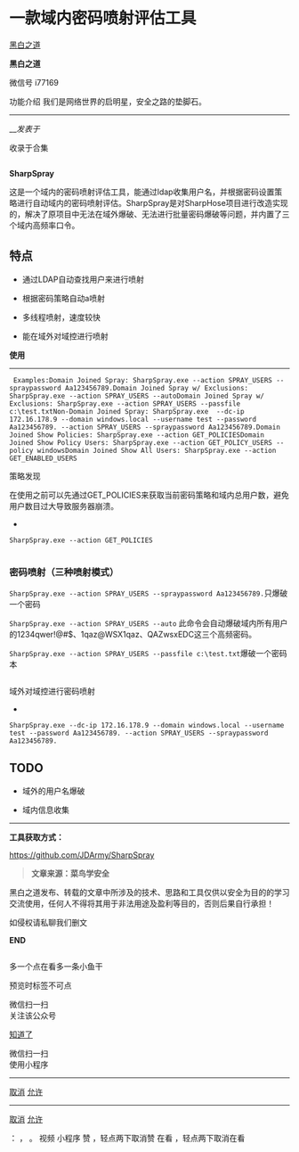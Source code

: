 #  一款域内密码喷射评估工具

[ 黑白之道 ](javascript:void\(0\);)

**黑白之道** ![]()

微信号 i77169

功能介绍 我们是网络世界的启明星，安全之路的垫脚石。

____

___发表于_

收录于合集

![]()

**SharpSpray**  

这是一个域内的密码喷射评估工具，能通过ldap收集用户名，并根据密码设置策略进行自动域内的密码喷射评估。SharpSpray是对SharpHose项目进行改造实现的，解决了原项目中无法在域外爆破、无法进行批量密码爆破等问题，并内置了三个域内高频率口令。

##  **特点**

  * 通过LDAP自动查找用户来进行喷射

  * 根据密码策略自动a喷射

  * 多线程喷射，速度较快

  * 能在域外对域控进行喷射

 **使用**

  *   *   *   *   *   *   *   * 

    
    
     Examples:Domain Joined Spray: SharpSpray.exe --action SPRAY_USERS --spraypassword Aa123456789.Domain Joined Spray w/ Exclusions: SharpSpray.exe --action SPRAY_USERS --autoDomain Joined Spray w/ Exclusions: SharpSpray.exe --action SPRAY_USERS --passfile c:\test.txtNon-Domain Joined Spray: SharpSpray.exe  --dc-ip 172.16.178.9 --domain windows.local --username test --password Aa123456789. --action SPRAY_USERS --spraypassword Aa123456789.Domain Joined Show Policies: SharpSpray.exe --action GET_POLICIESDomain Joined Show Policy Users: SharpSpray.exe --action GET_POLICY_USERS --policy windowsDomain Joined Show All Users: SharpSpray.exe --action GET_ENABLED_USERS

策略发现

在使用之前可以先通过GET_POLICIES来获取当前密码策略和域内总用户数，避免用户数目过大导致服务器崩溃。

  * 

    
    
    SharpSpray.exe --action GET_POLICIES

![]()

### 密码喷射（三种喷射模式）

`SharpSpray.exe --action SPRAY_USERS --spraypassword Aa123456789.`只爆破一个密码

`SharpSpray.exe --action SPRAY_USERS --auto`
此命令会自动爆破域内所有用户的1234qwer!@#$、1qaz@WSX1qaz、QAZwsxEDC这三个高频密码。

`SharpSpray.exe --action SPRAY_USERS --passfile c:\test.txt`爆破一个密码本

![]()

域外对域控进行密码喷射

  * 

    
    
    SharpSpray.exe --dc-ip 172.16.178.9 --domain windows.local --username test --password Aa123456789. --action SPRAY_USERS --spraypassword Aa123456789.

##  **TODO**

  * 域外的用户名爆破

  * 域内信息收集

 ****

 **工具获取方式：**

https://github.com/JDArmy/SharpSpray

>  **文章来源：菜鸟学安全**

  

黑白之道发布、转载的文章中所涉及的技术、思路和工具仅供以安全为目的的学习交流使用，任何人不得将其用于非法用途及盈利等目的，否则后果自行承担！

如侵权请私聊我们删文  

  

 **END**

![]()

多一个点在看![]()多一条小鱼干

预览时标签不可点

微信扫一扫  
关注该公众号

[知道了](javascript:;)

微信扫一扫  
使用小程序

****

[取消](javascript:void\(0\);) [允许](javascript:void\(0\);)

****

[取消](javascript:void\(0\);) [允许](javascript:void\(0\);)

： ， 。   视频 小程序 赞 ，轻点两下取消赞 在看 ，轻点两下取消在看


